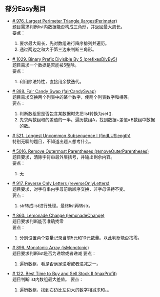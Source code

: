 ## 部分Easy题目

* [# 976. Largest Perimeter Triangle (largestPerimeter)](https://leetcode.com/problems/largest-perimeter-triangle/)  
题目需求判断list内数据能否构成三角形，并返回最大周长。  
要点：
    1. 要求最大周长，先对数组进行降序排列并遍历。
    2. 通过两边之和大于第三边来判断三角形。 


* [# 1029. Binary Prefix Divisible By 5 (prefixesDivBy5)](https://leetcode.com/problems/binary-prefix-divisible-by-5/)  
题目需求一个数据是否能被5整除。   
要点：
    1. 利用除法特性，直接用余数迭代。

* [# 888. Fair Candy Swap (fairCandySwap)](https://leetcode.com/problems/fair-candy-swap/)  
题目需求交换两个列表中的某个数字，使两个列表数字和相等。     
要点：
    1. 判断数组里是否包含某数据时先把list转换为set().
    2. 先求两数组和的差值的一半。遍历数组A，找到数据+差值=B数组中数据的数。
    
* [# 521. Longest Uncommon Subsequence I (findLUSlength)](https://leetcode.com/problems/longest-uncommon-subsequence-i/)  
特别无聊的题目，不知道出题人想考什么。

* [# 5016. Remove Outermost Parentheses (removeOuterParentheses)](https://leetcode.com/problems/remove-outermost-parentheses/)  
题目要求，清除字符串最外层括号，并输出剩余内容。  
要点：
    1. 无
    
* [# 917. Reverse Only Letters (reverseOnlyLetters)](https://leetcode.com/problems/reverse-only-letters/)  
题目要求，对字符串内字母前后顺序交换，非字母保持不变。  
要点：
    1. str转成list进行处理。最终list再转str。
 
* [# 860. Lemonade Change (lemonadeChange)](https://leetcode.com/problems/lemonade-change/)  
题目要求判断能否准确找零  
要点：
    1. 分别设置两个变量记录当前5元和10元数量。以此判断能否找零。 
    
* [# 896. Monotonic Array (isMonotonic)](https://leetcode.com/problems/monotonic-array/)  
题目要求判断list是否为递增或者递减 
要点：
    1. 遍历数组，看是否满足递增或者递减之一。 
    
* [# 122. Best Time to Buy and Sell Stock II (maxProfit)](https://leetcode.com/problems/best-time-to-buy-and-sell-stock-ii/)  
题目判断list内数组最大差值。
要点：
    1. 遍历数组，找到右边比左边大的数字相减求和。。             